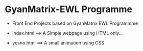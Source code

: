 # GyanMatrix-EWL Programme

- Front End Projects based on GyanMatrix EWL Programmme 


- index.html ==> A Simple webpage using HTML only... 
- yesno.html ==> A small animation using CSS
